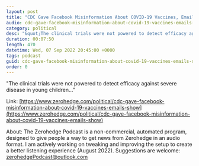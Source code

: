 ```yaml
---
layout: post
title: "CDC Gave Facebook Misinformation About COVID-19 Vaccines, Emails Show"
audio: cdc-gave-facebook-misinformation-about-covid-19-vaccines-emails-show-0
category: political
desc: "&quot;The clinical trials were not powered to detect efficacy against severe disease in young children...&quot;"
duration: 00:07:50
length: 470
datetime: Wed, 07 Sep 2022 20:45:00 +0000
tags: podcast
guid: cdc-gave-facebook-misinformation-about-covid-19-vaccines-emails-show-0
order: 0
---
```

&quot;The clinical trials were not powered to detect efficacy against severe disease in young children...&quot;

Link: [https://www.zerohedge.com/political/cdc-gave-facebook-misinformation-about-covid-19-vaccines-emails-show](https://www.zerohedge.com/political/cdc-gave-facebook-misinformation-about-covid-19-vaccines-emails-show)

About: The Zerohedge Podcast is a non-commercial, automated program, designed to give people a way to get news from Zerohedge in an audio format.  I am actively working on tweaking and improving the setup to create a better listening experience (August 2022).  Suggestions are welcome: [zerohedgePodcast@outlook.com](mailto:zerohedgePodcast@outlook.com)